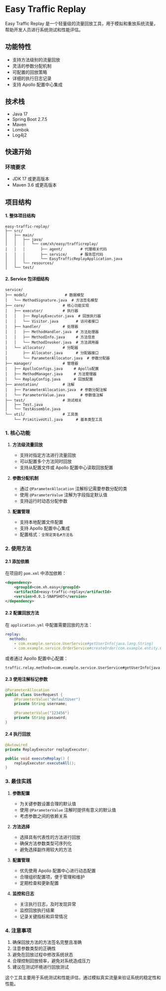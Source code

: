 # Easy Traffic Replay

Easy Traffic Replay 是一个轻量级的流量回放工具，用于模拟和重放系统流量，帮助开发人员进行系统测试和性能评估。

## 功能特性

- 支持方法级别的流量回放
- 灵活的参数分配机制
- 可配置的回放策略
- 详细的执行日志记录
- 支持 Apollo 配置中心集成

## 技术栈

- Java 17
- Spring Boot 2.7.5
- Maven
- Lombok
- Log4j2

## 快速开始

### 环境要求

- JDK 17 或更高版本
- Maven 3.6 或更高版本

## 项目结构

#### 1. 整体项目结构
```
easy-traffic-replay/
├── src/
│   ├── main/
│   │   ├── java/
│   │   │   └── com/xh/easy/trafficreplay/
│   │   │       ├── agent/        # 代理相关代码
│   │   │       ├── service/      # 服务层代码
│   │   │       └── EasyTrafficReplayApplication.java
│   │   └── resources/
│   └── test/
```

#### 2. Service 包详细结构
```
service/
├── model/                 # 数据模型
│   └── MethodSignature.java  # 方法签名模型
├── core/                 # 核心功能实现
│   ├── executor/         # 执行器
│   │   ├── ReplayExecutor.java  # 回放执行器
│   │   └── Visitor.java        # 访问者接口
│   ├── handler/          # 处理器
│   │   ├── MethodHandler.java  # 方法处理器
│   │   ├── MethodInfo.java     # 方法信息
│   │   └── MethodInvoker.java  # 方法调用器
│   └── allocator/        # 分配器
│       ├── Allocator.java      # 分配器接口
│       └── ParameterAllocator.java  # 参数分配器
├── manager/              # 管理器
│   ├── ApolloConfigs.java     # Apollo配置
│   ├── MethodManager.java     # 方法管理器
│   └── ReplayConfig.java      # 回放配置
├── annotation/           # 注解
│   ├── ParameterAllocation.java  # 参数分配注解
│   └── ParameterValue.java       # 参数值注解
├── test/                 # 测试相关
│   ├── Test.java
│   └── TestAssemble.java
└── util/                 # 工具类
    └── PrimitiveUtil.java      # 基本类型工具
```

### 1. 核心功能

1. **方法级流量回放**
   - 支持对指定方法进行流量回放
   - 可以配置多个方法同时回放
   - 支持从配置文件或 Apollo 配置中心读取回放配置

2. **参数分配机制**
   - 通过 `@ParameterAllocation` 注解标记需要参数分配的类
   - 使用 `@ParameterValue` 注解为字段指定默认值
   - 支持运行时动态分配参数

3. **配置管理**
   - 支持本地配置文件配置
   - 支持 Apollo 配置中心集成
   - 配置格式：`全限定类名#方法名`

### 2. 使用方法

#### 2.1 添加依赖

在项目的 `pom.xml` 中添加依赖：

```xml
<dependency>
    <groupId>com.xh.easy</groupId>
    <artifactId>easy-traffic-replay</artifactId>
    <version>0.0.1-SNAPSHOT</version>
</dependency>
```

#### 2.2 配置回放方法

在 `application.yml` 中配置需要回放的方法：

```yaml
replay:
  methods:
    - com.example.service.UserService#getUserInfo(java.lang.String)
    - com.example.service.OrderService#createOrder(com.example.entity.Order)
```

或者通过 Apollo 配置中心配置：

```properties
traffic.relay.methods=com.example.service.UserService#getUserInfo(java.lang.String)
```

#### 2.3 使用注解标记参数

```java
@ParameterAllocation
public class UserRequest {
    @ParameterValue("defaultUser")
    private String username;
    
    @ParameterValue("123456")
    private String password;
}
```

#### 2.4 执行回放

```java
@Autowired
private ReplayExecutor replayExecutor;

public void executeReplay() {
    replayExecutor.executeAll();
}
```

### 3. 最佳实践

1. **参数配置**
   - 为关键参数设置合理的默认值
   - 使用 `@ParameterValue` 注解时提供有意义的默认值
   - 考虑参数之间的依赖关系

2. **方法选择**
   - 选择具有代表性的方法进行回放
   - 确保方法参数类型可序列化
   - 避免选择副作用较大的方法

3. **配置管理**
   - 优先使用 Apollo 配置中心进行动态配置
   - 合理组织配置项，便于管理和维护
   - 定期检查和更新配置

4. **监控和日志**
   - 关注执行日志，及时发现异常
   - 监控回放执行结果
   - 记录关键指标和异常情况

### 4. 注意事项

1. 确保回放方法的方法签名完整且准确
2. 注意参数类型的正确性
3. 避免在回放过程中修改系统状态
4. 合理控制回放频率，避免对系统造成压力
5. 建议在测试环境进行回放测试

这个工具主要用于系统测试和性能评估，通过模拟真实流量来验证系统的稳定性和性能。
